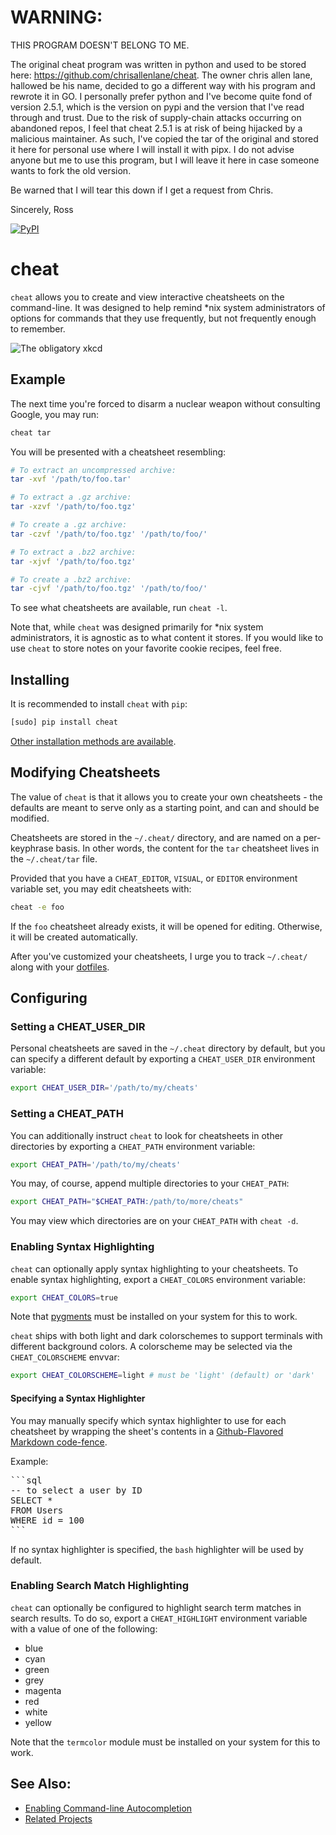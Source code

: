 # WARNING:

THIS PROGRAM DOESN'T BELONG TO ME.

The original cheat program was written in python and used to be stored here: https://github.com/chrisallenlane/cheat. The owner chris allen lane, hallowed be his name, decided to go a different way with his program and rewrote it in GO. I personally prefer python and I've become quite fond of version 2.5.1, which is the version on pypi and the version that I've read through and trust. Due to the risk of supply-chain attacks occurring on abandoned repos, I feel that cheat 2.5.1 is at risk of being hijacked by a malicious maintainer. As such, I've copied the tar of the original and stored it here for personal use where I will install it with pipx. I do not advise anyone but me to use this program, but I will leave it here in case someone wants to fork the old version. 

Be warned that I will tear this down if I get a request from Chris. 

Sincerely,
Ross

[![PyPI](https://img.shields.io/pypi/v/cheat.svg)](https://pypi.python.org/pypi/cheat/)

cheat
=====
`cheat` allows you to create and view interactive cheatsheets on the
command-line. It was designed to help remind \*nix system administrators of
options for commands that they use frequently, but not frequently enough to
remember.

![The obligatory xkcd](http://imgs.xkcd.com/comics/tar.png 'The obligatory xkcd')


Example
-------
The next time you're forced to disarm a nuclear weapon without consulting
Google, you may run:

```sh
cheat tar
```

You will be presented with a cheatsheet resembling:

```sh
# To extract an uncompressed archive: 
tar -xvf '/path/to/foo.tar'

# To extract a .gz archive:
tar -xzvf '/path/to/foo.tgz'

# To create a .gz archive:
tar -czvf '/path/to/foo.tgz' '/path/to/foo/'

# To extract a .bz2 archive:
tar -xjvf '/path/to/foo.tgz'

# To create a .bz2 archive:
tar -cjvf '/path/to/foo.tgz' '/path/to/foo/'
```

To see what cheatsheets are available, run `cheat -l`.

Note that, while `cheat` was designed primarily for \*nix system administrators,
it is agnostic as to what content it stores. If you would like to use `cheat`
to store notes on your favorite cookie recipes, feel free.


Installing
----------
It is recommended to install `cheat` with `pip`:

```sh
[sudo] pip install cheat
```

[Other installation methods are available][installing].


Modifying Cheatsheets
---------------------
The value of `cheat` is that it allows you to create your own cheatsheets - the
defaults are meant to serve only as a starting point, and can and should be
modified.

Cheatsheets are stored in the `~/.cheat/` directory, and are named on a
per-keyphrase basis. In other words, the content for the `tar` cheatsheet lives
in the `~/.cheat/tar` file.

Provided that you have a `CHEAT_EDITOR`, `VISUAL`, or `EDITOR` environment
variable set, you may edit cheatsheets with:

```sh
cheat -e foo
```

If the `foo` cheatsheet already exists, it will be opened for editing.
Otherwise, it will be created automatically.

After you've customized your cheatsheets, I urge you to track `~/.cheat/` along
with your [dotfiles][].


Configuring
-----------

### Setting a CHEAT_USER_DIR ###
Personal cheatsheets are saved in the `~/.cheat` directory by default, but you
can specify a different default by exporting a `CHEAT_USER_DIR` environment
variable:

```sh
export CHEAT_USER_DIR='/path/to/my/cheats'
```

### Setting a CHEAT_PATH ###
You can additionally instruct `cheat` to look for cheatsheets in other
directories by exporting a `CHEAT_PATH` environment variable:

```sh
export CHEAT_PATH='/path/to/my/cheats'
```

You may, of course, append multiple directories to your `CHEAT_PATH`:

```sh
export CHEAT_PATH="$CHEAT_PATH:/path/to/more/cheats"
```

You may view which directories are on your `CHEAT_PATH` with `cheat -d`.

### Enabling Syntax Highlighting ###
`cheat` can optionally apply syntax highlighting to your cheatsheets. To
enable syntax highlighting, export a `CHEAT_COLORS` environment variable:

```sh
export CHEAT_COLORS=true
```

Note that [pygments][] must be installed on your system for this to work.

`cheat` ships with both light and dark colorschemes to support terminals with
different background colors. A colorscheme may be selected via the
`CHEAT_COLORSCHEME` envvar:

```sh
export CHEAT_COLORSCHEME=light # must be 'light' (default) or 'dark'
```

#### Specifying a Syntax Highlighter ####
You may manually specify which syntax highlighter to use for each cheatsheet by
wrapping the sheet's contents in a [Github-Flavored Markdown code-fence][gfm].

Example:

<pre>
```sql
-- to select a user by ID
SELECT *
FROM Users
WHERE id = 100
```
</pre>

If no syntax highlighter is specified, the `bash` highlighter will be used by
default.

### Enabling Search Match Highlighting ###
`cheat` can optionally be configured to highlight search term matches in search
results. To do so, export a `CHEAT_HIGHLIGHT` environment variable with a value
of one of the following:

- blue
- cyan
- green
- grey
- magenta
- red
- white
- yellow

Note that the `termcolor` module must be installed on your system for this to
work.


See Also:
---------
- [Enabling Command-line Autocompletion][autocompletion]
- [Related Projects][related-projects]


[autocompletion]:   https://github.com/cheat/cheat/wiki/Enabling-Command-line-Autocompletion
[dotfiles]:         http://dotfiles.github.io/
[gfm]:              https://help.github.com/articles/creating-and-highlighting-code-blocks/
[installing]:       https://github.com/cheat/cheat/wiki/Installing
[pygments]:         http://pygments.org/
[related-projects]: https://github.com/cheat/cheat/wiki/Related-Projects
